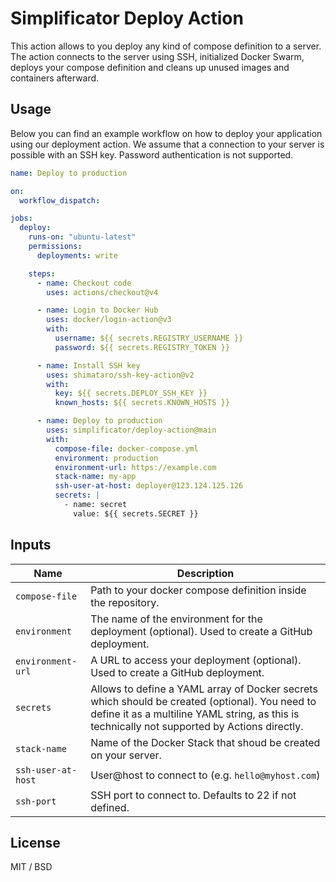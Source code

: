 # Simplificator Deploy Action

This action allows to you deploy any kind of compose definition to a server. The action connects to the server using SSH, initialized Docker Swarm, deploys your compose definition and cleans up unused images and containers afterward.

## Usage

Below you can find an example workflow on how to deploy your application using our deployment action. We assume that a connection to your server is possible with an SSH key. Password authentication is not supported.

```yaml
name: Deploy to production

on:
  workflow_dispatch:

jobs:
  deploy:
    runs-on: "ubuntu-latest"
    permissions:
      deployments: write

    steps:
      - name: Checkout code
        uses: actions/checkout@v4

      - name: Login to Docker Hub
        uses: docker/login-action@v3
        with:
          username: ${{ secrets.REGISTRY_USERNAME }}
          password: ${{ secrets.REGISTRY_TOKEN }}

      - name: Install SSH key
        uses: shimataro/ssh-key-action@v2
        with:
          key: ${{ secrets.DEPLOY_SSH_KEY }}
          known_hosts: ${{ secrets.KNOWN_HOSTS }}

      - name: Deploy to production
        uses: simplificator/deploy-action@main
        with:
          compose-file: docker-compose.yml
          environment: production
          environment-url: https://example.com
          stack-name: my-app
          ssh-user-at-host: deployer@123.124.125.126
          secrets: |
            - name: secret
              value: ${{ secrets.SECRET }}
```

## Inputs

| Name               | Description                                                                                                                                                                                     |
|--------------------|-------------------------------------------------------------------------------------------------------------------------------------------------------------------------------------------------|
| `compose-file`     | Path to your docker compose definition inside the repository.                                                                                                                                   |
| `environment`      | The name of the environment for the deployment (optional). Used to create a GitHub deployment.                                                                                                  |
| `environment-url`  | A URL to access your deployment (optional). Used to create a GitHub deployment.                                                                                                                 |
| `secrets`          | Allows to define a YAML array of Docker secrets which should be created (optional). You need to define it as a multiline YAML string, as this is technically not supported by Actions directly. |
| `stack-name`       | Name of the Docker Stack that shoud be created on your server.                                                                                                                                  |
| `ssh-user-at-host` | User@host to connect to (e.g. `hello@myhost.com`)                                                                                                                                               |
| `ssh-port`         | SSH port to connect to. Defaults to 22 if not defined.                                                                                                                                          |

## License

MIT / BSD
